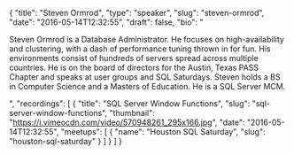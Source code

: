 {
  "title": "Steven Ormrod",
  "type": "speaker",
  "slug": "steven-ormrod",
  "date": "2016-05-14T12:32:55",
  "draft": false,
  "bio": "<p>Steven Ormrod is a Database Administrator. He focuses on high-availability  and clustering, with a dash of performance tuning thrown in for fun. His environments consist of hundreds of servers spread across multiple countries. He is on the board of directors for the Austin, Texas PASS Chapter and speaks at user groups and SQL Saturdays. Steven holds a BS in Computer Science and a Masters of Education. He is a SQL Server MCM.</p>",
  "recordings": [
    {
      "title": "SQL Server Window Functions",
      "slug": "sql-server-window-functions",
      "thumbnail": "https://i.vimeocdn.com/video/570948261_295x166.jpg",
      "date": "2016-05-14T12:32:55",
      "meetups": [
        {
          "name": "Houston SQL Saturday",
          "slug": "houston-sql-saturday"
        }
      ]
    }
  ]
}